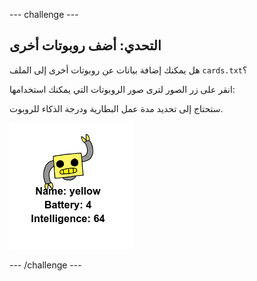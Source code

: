 \--- challenge \---

## التحدي: أضف روبوتات أخرى

هل يمكنك إضافة بيانات عن روبوتات أخرى إلى الملف `cards.txt`؟

انقر على زر الصور لترى صور الروبوتات التي يمكنك استخدامها:

ستحتاج إلى تحديد مدة عمل البطارية ودرجة الذكاء للروبوت.

![لقطة الشاشة](images/robotrumps-yellow.png)

\--- /challenge \---